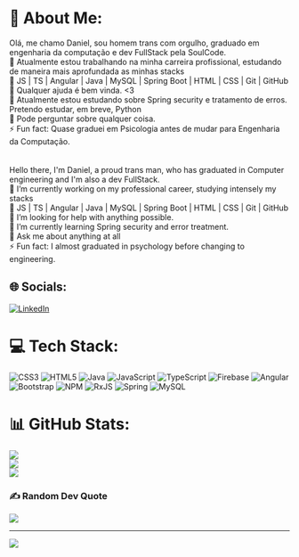 # 💫 About Me:
Olá, me chamo Daniel, sou homem trans com orgulho, graduado em engenharia da computação e dev FullStack pela SoulCode.<br>🔭 Atualmente estou trabalhando na minha carreira profissional, estudando de maneira mais aprofundada as minhas stacks<br>🧰 JS | TS | Angular | Java | MySQL | Spring Boot | HTML | CSS | Git | GitHub<br>🤝 Qualquer ajuda é bem vinda. <3<br>🌱 Atualmente estou estudando sobre Spring security e tratamento de erros. Pretendo estudar, em breve, Python<br>💬 Pode perguntar sobre qualquer coisa.<br>⚡ Fun fact: Quase graduei em Psicologia antes de mudar para Engenharia da Computação.<br><br><br>Hello there, I'm Daniel, a proud trans man, who has graduated in Computer engineering and I'm also a dev FullStack. <br>🔭 I’m currently working on my professional career, studying intensely my stacks<br>🧰 JS | TS | Angular | Java | MySQL | Spring Boot | HTML | CSS | Git | GitHub<br>🤝 I’m looking for help with anything possible.<br>🌱 I’m currently learning Spring security and error treatment.<br>💬 Ask me about anything at all<br>⚡ Fun fact: I almost graduated in psychology before changing to engineering.


## 🌐 Socials:
[![LinkedIn](https://img.shields.io/badge/LinkedIn-%230077B5.svg?logo=linkedin&logoColor=white)](https://linkedin.com/in/daniel-dias-assuncao) 

# 💻 Tech Stack:
![CSS3](https://img.shields.io/badge/css3-%231572B6.svg?style=plastic&logo=css3&logoColor=white) ![HTML5](https://img.shields.io/badge/html5-%23E34F26.svg?style=plastic&logo=html5&logoColor=white) ![Java](https://img.shields.io/badge/java-%23ED8B00.svg?style=plastic&logo=java&logoColor=white) ![JavaScript](https://img.shields.io/badge/javascript-%23323330.svg?style=plastic&logo=javascript&logoColor=%23F7DF1E) ![TypeScript](https://img.shields.io/badge/typescript-%23007ACC.svg?style=plastic&logo=typescript&logoColor=white) ![Firebase](https://img.shields.io/badge/firebase-%23039BE5.svg?style=plastic&logo=firebase) ![Angular](https://img.shields.io/badge/angular-%23DD0031.svg?style=plastic&logo=angular&logoColor=white) ![Bootstrap](https://img.shields.io/badge/bootstrap-%23563D7C.svg?style=plastic&logo=bootstrap&logoColor=white) ![NPM](https://img.shields.io/badge/NPM-%23000000.svg?style=plastic&logo=npm&logoColor=white) ![RxJS](https://img.shields.io/badge/rxjs-%23B7178C.svg?style=plastic&logo=reactivex&logoColor=white) ![Spring](https://img.shields.io/badge/spring-%236DB33F.svg?style=plastic&logo=spring&logoColor=white) ![MySQL](https://img.shields.io/badge/mysql-%2300f.svg?style=plastic&logo=mysql&logoColor=white)
# 📊 GitHub Stats:
![](https://github-readme-stats.vercel.app/api?username=Daniel-Assuncao89&theme=gotham&hide_border=false&include_all_commits=false&count_private=false)<br/>
![](https://github-readme-streak-stats.herokuapp.com/?user=Daniel-Assuncao89&theme=gotham&hide_border=false)<br/>
![](https://github-readme-stats.vercel.app/api/top-langs/?username=Daniel-Assuncao89&theme=gotham&hide_border=false&include_all_commits=false&count_private=false&layout=compact)

### ✍️ Random Dev Quote
![](https://quotes-github-readme.vercel.app/api?type=horizontal&theme=radical)

---
[![](https://visitcount.itsvg.in/api?id=Daniel-Assuncao89&icon=0&color=6)](https://visitcount.itsvg.in)

<!-- Proudly created with GPRM ( https://gprm.itsvg.in ) -->
